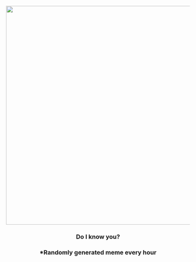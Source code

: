 <p align="center">
        <img src="https://i.redd.it/lnj43cnjysb91.gif" width="600" height="600">
        </p>
        <h3 align="center">Do I know you?</h3>
        <h3 align="center">*Randomly generated meme every hour</h3>
    